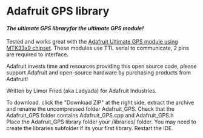 # Adafruit GPS library 
#### _The ultimate GPS libraryfor the ultimate GPS module!_

Tested and works great with the [Adafruit Ultimate GPS module using MTK33x9 chipset](http://www.adafruit.com/products/746). These modules use TTL serial to communicate, 2 pins are required to interface.

Adafruit invests time and resources providing this open source code, please support Adafruit and open-source hardware by purchasing products from Adafruit!

Written by Limor Fried (aka Ladyada) for Adafruit Industries.  

To download. click the "Download ZIP" at the right side, extract the archive and rename the uncompressed folder Adafruit_GPS. Check that the Adafruit_GPS folder contains Adafruit_GPS.cpp and Adafruit_GPS.h  
Place the Adafruit_GPS library folder your <arduinosketchfolder>/libraries/ folder. You may need to create the libraries subfolder if its your first library. Restart the IDE.
